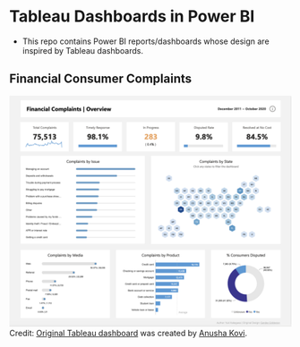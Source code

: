 # Tableau Dashboards in Power BI
- This repo contains Power BI reports/dashboards whose design are inspired by Tableau dashboards. 


## Financial Consumer Complaints

![dashboard image](./Financial%20Consumer%20Complaints.png)
Credit: [Original Tableau dashboard](https://public.tableau.com/app/profile/anusha.kovi2831/viz/FinancialComplaintsDashboard_17094917751440/Dashboard) was created by [Anusha Kovi](https://public.tableau.com/app/profile/anusha.kovi2831/vizzes).